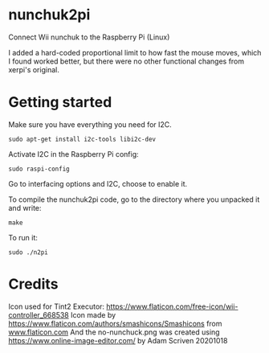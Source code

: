 nunchuk2pi
==========

Connect Wii nunchuk to the Raspberry Pi (Linux)

I added a hard-coded proportional limit to how fast the mouse moves, which I found worked better, but there were no other functional changes from xerpi's original.

Getting started
===============

Make sure you have everything you need for I2C.

    sudo apt-get install i2c-tools libi2c-dev
    
Activate I2C in the Raspberry Pi config:

    sudo raspi-config
   
Go to interfacing options and I2C, choose to enable it.

To compile the nunchuk2pi code, go to the directory where you unpacked it and write:

    make

To run it:

    sudo ./n2pi
    
    
Credits
=======

Icon used for Tint2 Executor: https://www.flaticon.com/free-icon/wii-controller_668538
Icon made by https://www.flaticon.com/authors/smashicons/Smashicons from www.flaticon.com
And the no-nunchuck.png was created using https://www.online-image-editor.com/ by Adam Scriven 20201018
